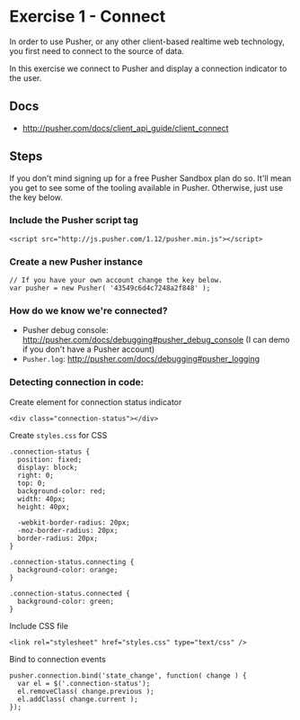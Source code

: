 # Exercise 1 - Connect

In order to use Pusher, or any other client-based realtime web technology, you first need to connect to the source of data.

In this exercise we connect to Pusher and display a connection indicator to the user.

## Docs

* <http://pusher.com/docs/client_api_guide/client_connect>

## Steps

If you don't mind signing up for a free Pusher Sandbox plan do so. It'll mean you get to see some of the tooling available in Pusher. Otherwise, just use the key below.

### Include the Pusher script tag

    <script src="http://js.pusher.com/1.12/pusher.min.js"></script>

### Create a new Pusher instance
       
    // If you have your own account change the key below.
    var pusher = new Pusher( '43549c6d4c7248a2f848' );

### How do we know we're connected?

* Pusher debug console: <http://pusher.com/docs/debugging#pusher_debug_console> (I can demo if you don't have a Pusher account)
* `Pusher.log`: <http://pusher.com/docs/debugging#pusher_logging>
   
### Detecting connection in code:

Create element for connection status indicator

    <div class="connection-status"></div>
    
Create `styles.css` for CSS

    .connection-status {
      position: fixed;
      display: block;
      right: 0;
      top: 0;
      background-color: red;
      width: 40px;
      height: 40px;
    
      -webkit-border-radius: 20px;
      -moz-border-radius: 20px;
      border-radius: 20px;
    }
    
    .connection-status.connecting {
      background-color: orange;
    }
    
    .connection-status.connected {
      background-color: green;
    }

Include CSS file       
    
    <link rel="stylesheet" href="styles.css" type="text/css" />

Bind to connection events

    pusher.connection.bind('state_change', function( change ) {
      var el = $('.connection-status');
      el.removeClass( change.previous );
      el.addClass( change.current );
    });
 
